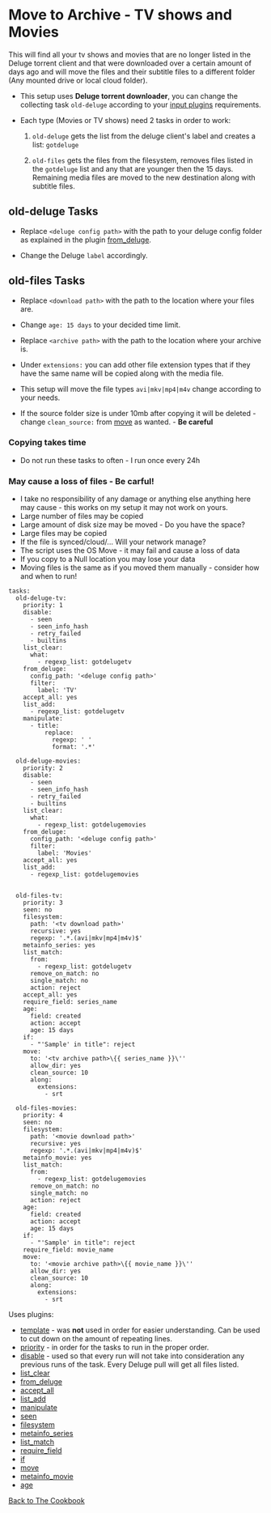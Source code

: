 # Move to Archive - TV shows and Movies 

This will find all your tv shows and movies that are no longer listed in the Deluge torrent client and that were downloaded over a certain amount of days ago and will move the files and their subtitle files to a different folder (Any mounted drive or local cloud folder). 

  * This setup uses **Deluge torrent downloader**, you can change the collecting task `old-deluge` according to your [input plugins](/Plugins#input) requirements. 

  * Each type (Movies or TV shows) need 2 tasks in order to work: 

    1. `old-deluge` gets the list from the deluge client's label and creates a list: `gotdeluge` 

    2. `old-files` gets the files from the filesystem, removes files listed in the `gotdeluge` list and any that are younger then the 15 days. Remaining media files are moved to the new destination along with subtitle files.

##  old-deluge Tasks 

  * Replace `<deluge config path>` with the path to your deluge config folder as explained in the plugin [from_deluge](/Plugins/from_deluge). 

  * Change the Deluge `label` accordingly. 

## old-files Tasks 

  * Replace `<download path>` with the path to the location where your files are. 

  * Change `age: 15 days` to your decided time limit. 

  * Replace `<archive path>` with the path to the location where your archive is. 

  * Under `extensions:` you can add other file extension types that if they have the same name will be copied along with the media file. 

  * This setup will move the file types `avi|mkv|mp4|m4v` change according to your needs.
  * If the source folder size is under 10mb after copying it will be deleted - change `clean_source:` from [move](/Plugins/move) as wanted. - **Be careful**
  

### Copying takes time
  * Do not run these tasks to often - I run once every 24h
### May cause a loss of files - Be carful!
  * I take no responsibility of any damage or anything else anything here may cause - this works on my setup it may not work on yours.
  * Large number of files may be copied
  * Large amount of disk size may be moved - Do you have the space?
  * Large files may be copied
  * If the file is synced/cloud/... Will your network manage?
  * The script uses the OS Move - it may fail and cause a loss of data
  * If you copy to a Null location you may lose your data
  * Moving files is the same as if you moved them manually - consider how and when to run!
  

```
tasks:
  old-deluge-tv:
    priority: 1
    disable:
      - seen
      - seen_info_hash
      - retry_failed
      - builtins
    list_clear:
      what:
        - regexp_list: gotdelugetv
    from_deluge:
      config_path: '<deluge config path>'
      filter:
        label: 'TV'
    accept_all: yes
    list_add:
      - regexp_list: gotdelugetv
    manipulate:
      - title:
          replace:
            regexp: ' '
            format: '.*'

  old-deluge-movies:
    priority: 2
    disable:
      - seen
      - seen_info_hash
      - retry_failed
      - builtins
    list_clear:
      what:
        - regexp_list: gotdelugemovies
    from_deluge:
      config_path: '<deluge config path>'
      filter:
        label: 'Movies'
    accept_all: yes
    list_add:
      - regexp_list: gotdelugemovies

       
  old-files-tv:
    priority: 3
    seen: no
    filesystem:
      path: '<tv download path>'
      recursive: yes
      regexp: '.*.(avi|mkv|mp4|m4v)$'
    metainfo_series: yes
    list_match:
      from:
        - regexp_list: gotdelugetv
      remove_on_match: no
      single_match: no
      action: reject
    accept_all: yes
    require_field: series_name
    age:
      field: created
      action: accept
      age: 15 days
    if:
      - "'Sample' in title": reject
    move:
      to: '<tv archive path>\{{ series_name }}\''
      allow_dir: yes
      clean_source: 10
      along:
        extensions:
          - srt
                
  old-files-movies:
    priority: 4
    seen: no
    filesystem:
      path: '<movie download path>'
      recursive: yes
      regexp: '.*.(avi|mkv|mp4|m4v)$'
    metainfo_movie: yes
    list_match:
      from:
        - regexp_list: gotdelugemovies
      remove_on_match: no
      single_match: no
      action: reject
    age:
      field: created
      action: accept
      age: 15 days
    if:
      - "'Sample' in title": reject
    require_field: movie_name
    move:
      to: '<movie archive path>\{{ movie_name }}\''
      allow_dir: yes
      clean_source: 10
      along:
        extensions:
          - srt
```
Uses plugins:
  * [template](/Plugins/template) - was **not** used in order for easier understanding. Can be used to cut down on the amount of repeating lines.
  * [priority](/Plugins/priority) - in order for the tasks to run in the  proper order.
  * [disable](/Plugins/disable) - used so that every run will not take into consideration any previous runs of the task. Every Deluge pull will get all files listed.
  * [list_clear](/Plugins/List/list_clear) 
  * [from_deluge](/Plugins/from_deluge)
  * [accept_all](/Plugins/accept_all)
  * [list_add](/Plugins/List/list_add)
  * [manipulate](/Plugins/manipulate)
  * [seen](/Plugins/seen)
  * [filesystem](/Plugins/filesystem)
  * [metainfo_series](/Plugins/metainfo_series)
  * [list_match](/Plugins/List/list_match)
  * [require_field](/Plugins/require_field)
  * [if](/Plugins/if)
  * [move](/Plugins/move)
  * [metainfo_movie](/Plugins/metainfo_movie)
  * [age](/Plugins/age)

[Back to The Cookbook](/Cookbook)